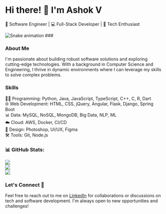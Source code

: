 # Hi there! 👋 I'm Ashok V

🚀 Software Engineer | 💻 Full-Stack Developer | 🌟 Tech Enthusiast

<img src="https://raw.githubusercontent.com/ashokv22/ashokv22/output/snake.svg" alt="Snake animation" />
###

### About Me

I'm passionate about building robust software solutions and exploring cutting-edge technologies. With a background in Computer Science and Engineering, I thrive in dynamic environments where I can leverage my skills to solve complex problems.

### Skills

👨‍💻 Programming: Python, Java, JavaScript, TypeScript, C++, C, R, Dart  
🌐 Web Development: HTML, CSS, jQuery, Angular, Flask, Django, Spring Boot  
📊 Data: MySQL, NoSQL, MongoDB, Big Data, NLP, ML  
☁️ Cloud: AWS, Docker, CI/CD  
🎨 Design: Photoshop, UI/UX, Figma  
🛠️ Tools: Git, Node.js  

### 📊 GitHub Stats:
![](https://github-readme-stats.vercel.app/api?username=ashokv22&theme=dark&hide_border=false&include_all_commits=true&count_private=true) <br/>
![](https://github-readme-streak-stats.herokuapp.com/?user=ashokv22&theme=dark&hide_border=false) <br/>
![](https://github-readme-stats.vercel.app/api/top-langs/?username=ashokv22&theme=dark&hide_border=false&include_all_commits=true&count_private=true&layout=compact)

### Let's Connect 🤝

Feel free to reach out to me on [LinkedIn](http://www.linkedin.com/in/ashok-mv) for collaborations or discussions on tech and software development. I'm always open to new opportunities and challenges!

